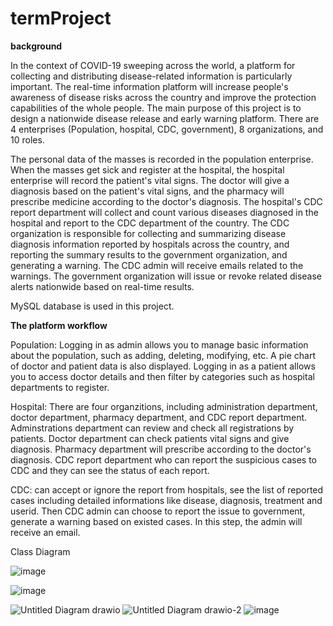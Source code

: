 # termProject

**background**

In the context of COVID-19 sweeping across the world, a platform for collecting and distributing disease-related information is particularly important. The real-time information platform will increase people's awareness of disease risks across the country and improve the protection capabilities of the whole people. The main purpose of this project is to design a nationwide disease release and early warning platform. There are 4 enterprises (Population, hospital, CDC, government), 8 organizations, and 10 roles. 

The personal data of the masses is recorded in the population enterprise. When the masses get sick and register at the hospital, the hospital enterprise will record the patient's vital signs. The doctor will give a diagnosis based on the patient's vital signs, and the pharmacy will prescribe medicine according to the doctor's diagnosis. The hospital's CDC report department will collect and count various diseases diagnosed in the hospital and report to the CDC department of the country. The CDC organization is responsible for collecting and summarizing disease diagnosis information reported by hospitals across the country, and reporting the summary results to the government organization, and generating a warning. The CDC admin will receive emails related to the warnings. The government organization will issue or revoke related disease alerts nationwide based on real-time results. 

MySQL database is used in this project.


**The platform workflow**

Population:
Logging in as admin allows you to manage basic information about the population, such as adding, deleting, modifying, etc. A pie chart of doctor and patient data is also displayed.
Logging in as a patient allows you to access doctor details and then filter by categories such as hospital departments to register.

Hospital: 
There are four organzitions, including administration department, doctor department, pharmacy department, and CDC report department.
Adminstrations department can review and check all registrations by patients.
Doctor department can check patients vital signs and give diagnosis.
Pharmacy department will prescribe according to the doctor's diagnosis.
CDC report department who can report the suspicious cases to CDC and they can see the status of each report. 

CDC: can accept or ignore the report from hospitals, see the list of reported cases including detailed informations like disease, diagnosis, treatment and userid. Then CDC admin can choose to report the issue to government, generate a warning based on existed cases. In this step, the admin will receive an email.





Class Diagram


![image](https://user-images.githubusercontent.com/113845857/207117392-99676bfc-dc38-4931-b564-1184d9ff7973.png)




![image](https://user-images.githubusercontent.com/113845857/207117763-4bdba929-2f06-4603-81ac-e4bf686a50c1.png)


![Untitled Diagram drawio](https://user-images.githubusercontent.com/97858633/207393089-c5c721d5-9f2a-4ec6-ba91-c2117ccbe8ba.png)
![Untitled Diagram drawio-2](https://user-images.githubusercontent.com/97858633/207396093-57f9eb15-ddb7-44f9-bfdc-5263c1d61931.png)
![image](https://user-images.githubusercontent.com/113648313/207401316-e44f886c-4551-457c-bbcf-897af7f8beff.png)
